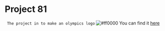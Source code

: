 
# Project 81
``` The project in to make an olympics logo```
![#ff0000](https://placehold.it/12/ff0000?text=+) You can find it [here](https://sambhav-saraswat123.github.io/project-81/index.html)
